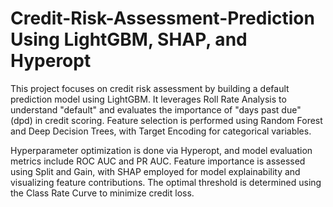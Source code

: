 # Credit-Risk-Assessment-Prediction Using LightGBM, SHAP, and Hyperopt

This project focuses on credit risk assessment by building a default prediction model using LightGBM. It leverages Roll Rate Analysis to understand "default" and evaluates the importance of "days past due" (dpd) in credit scoring. Feature selection is performed using Random Forest and Deep Decision Trees, with Target Encoding for categorical variables.

Hyperparameter optimization is done via Hyperopt, and model evaluation metrics include ROC AUC and PR AUC. Feature importance is assessed using Split and Gain, with SHAP employed for model explainability and visualizing feature contributions. The optimal threshold is determined using the Class Rate Curve to minimize credit loss.
